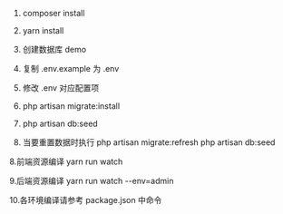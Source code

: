 1. composer install 
2. yarn install 
3. 创建数据库 demo
4. 复制 .env.example 为 .env
5. 修改 .env 对应配置项
5. php artisan migrate:install 
6. php artisan db:seed

7. 当要重置数据时执行  php artisan migrate:refresh  php artisan db:seed

8.前端资源编译
yarn run watch 

9.后端资源编译
yarn run watch --env=admin

10.各环境编译请参考
package.json 中命令